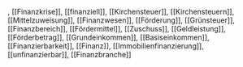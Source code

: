 , [[Finanzkrise]], [[finanziell]], [[Kirchensteuer]], [[Kirchensteuern]], [[Mittelzuweisung]], [[Finanzwesen]], [[Förderung]], [[Grünsteuer]], [[Finanzbereich]], [[Fördermittel]], [[Zuschuss]], [[Geldleistung]], [[Förderbetrag]], [[Grundeinkommen]], [[Basiseinkommen]], [[Finanzierbarkeit]], [[Finanz]], [[Immobilienfinanzierung]], [[unfinanzierbar]], [[Finanzbranche]]